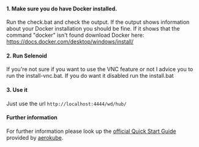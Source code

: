 #### 1. Make sure you do have Docker installed.
Run the check.bat and check the output.
If the output shows information about your Docker installation you should be fine.
If it shows that the command "docker" isn't found download Docker here:
https://docs.docker.com/desktop/windows/install/
#### 2. Run Selenoid
If you're not sure if you want to use the VNC feature or not I advice you to run the install-vnc.bat. If you do want it disabled run the install.bat
#### 3. Use it
Just use the url `http://localhost:4444/wd/hub/`

#### Further information
For further information please look up the [official Quick Start Guide](https://aerokube.com/cm/latest/) provided by [aerokube](https://github.com/aerokube).